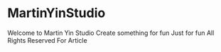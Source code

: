 # MartinYinStudio
Welcome to Martin Yin Studio
Create something for fun
Just for fun
All Rights Reserved For Article